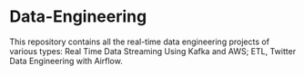 # Data-Engineering
This repository contains all the real-time data engineering projects of various types: Real Time Data Streaming Using Kafka and AWS; ETL, Twitter Data Engineering with Airflow.
